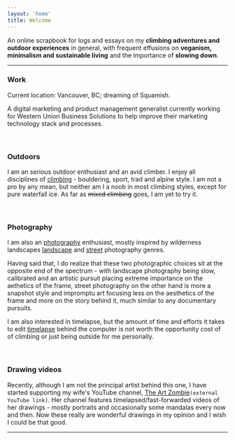 ```yaml
---
layout: 'home'
title: Welcome
---
```


An online scrapbook for logs and essays on my **climbing adventures and outdoor experiences** in general, with frequent effusions on **veganism, minimalism and sustainable living** and the importance of **slowing down**.

---

### Work

Current location: Vancouver, BC; dreaming of Squamish.

A digital marketing and product management generalist currently working for Western Union Business Solutions to help improve their marketing technology stack and processes. <br /><br /><br />

### Outdoors

I am an serious outdoor enthusiast and an avid climber. I enjoy all disciplines of <ins>[climbing](blog/tag/climbing/)</ins> - bouldering, sport, trad and alpine style. I am not a pro by any mean, but neither am I a noob in most climbing styles, except for pure waterfall ice. As far as <del>mixed climbing</del> goes, I am yet to try it. <br /><br /><br />

### Photography

I am also an <ins>[photography](blog/tag/photography/)</ins> enthusiast, mostly inspired by wilderness landscapes <ins>[landscape](blog/tag/landscape/)</ins> and <ins>[street](blog/tag/street/)</ins> photography genres.

Having said that, I do realize that these two photographic choices sit at the opposite end of the spectrum - with landscape photography being slow, calibrated and an artistic pursuit placing extreme importance on the aethetics of the frame, street photography on the other hand is more a snapshot style and impromptu art focusing less on the aesthetics of the frame and more on the story behind it, much similar to any documentary pursuits.

I am also interested in timelapse, but the amount of time and efforts it takes to edit <ins>[timelapse](blog/tag/timelapse/)</ins> behind the computer is not worth the opportunity cost of of climbing or just being outside for me personally. <br /><br /><br />

### Drawing videos

Recently, although I am not the principal artist behind this one, I have started supporting my wife's YouTube channel, <ins>[The Art Zombie](https://youtube.com/theartzombie)</ins>`(external YouTube link)`. Her channel features timelapsed/fast-forwarded videos of her drawings - mostly portraits and occasionally some mandalas every now and then. Now these really are wonderful drawings in my opinion and I wish I could be that good.

---
